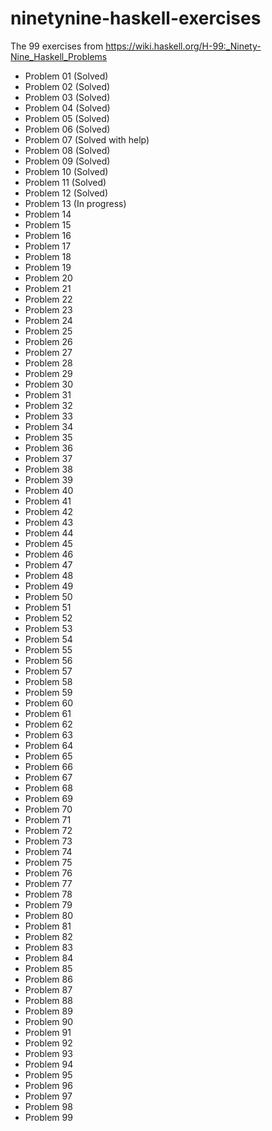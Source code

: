 # ninetynine-haskell-exercises
The 99 exercises from https://wiki.haskell.org/H-99:_Ninety-Nine_Haskell_Problems
 
* Problem 01 (Solved)
* Problem 02 (Solved)
* Problem 03 (Solved)
* Problem 04 (Solved)
* Problem 05 (Solved)
* Problem 06 (Solved)
* Problem 07 (Solved with help)
* Problem 08 (Solved)
* Problem 09 (Solved)
* Problem 10 (Solved)
* Problem 11 (Solved)
* Problem 12 (Solved)
* Problem 13 (In progress)
* Problem 14
* Problem 15
* Problem 16
* Problem 17
* Problem 18
* Problem 19
* Problem 20
* Problem 21
* Problem 22
* Problem 23
* Problem 24
* Problem 25
* Problem 26
* Problem 27
* Problem 28
* Problem 29
* Problem 30
* Problem 31
* Problem 32
* Problem 33
* Problem 34
* Problem 35
* Problem 36
* Problem 37
* Problem 38
* Problem 39
* Problem 40
* Problem 41
* Problem 42
* Problem 43
* Problem 44
* Problem 45
* Problem 46
* Problem 47
* Problem 48
* Problem 49
* Problem 50
* Problem 51
* Problem 52
* Problem 53
* Problem 54
* Problem 55
* Problem 56
* Problem 57
* Problem 58
* Problem 59
* Problem 60
* Problem 61
* Problem 62
* Problem 63
* Problem 64
* Problem 65
* Problem 66
* Problem 67
* Problem 68
* Problem 69
* Problem 70
* Problem 71
* Problem 72
* Problem 73
* Problem 74
* Problem 75
* Problem 76
* Problem 77
* Problem 78
* Problem 79
* Problem 80
* Problem 81
* Problem 82
* Problem 83
* Problem 84
* Problem 85
* Problem 86
* Problem 87
* Problem 88
* Problem 89
* Problem 90
* Problem 91
* Problem 92
* Problem 93
* Problem 94
* Problem 95
* Problem 96
* Problem 97
* Problem 98
* Problem 99